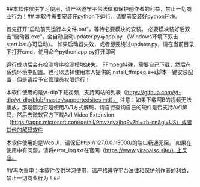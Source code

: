 ##本软件仅供学习使用，请严格遵守平台法律和保护创作者的利益，禁止一切商业行为！##
本软件需要安装在python下运行，请提前安装好python环境。

首先打开“启动前先运行本文件.bat”，等待必要模块的安装。
必要模块装好后双击“启动器.exe”，会自动启动updater.py与app.py （Windows环境下双击start.bat亦可启动）。
如果启动器失效，或者想要绕过updater.py，请在当前目录下打开cmd，使用命令python app.py打开即可

运行成功后会有检测程序检测模块缺失。
FFmpeg特殊，需要自己下载，然后在系统环境中配置。也可以选择使用本人提供的install_ffmpeg.exe脚本一键安装配置，但是请给予它管理员权限运行！

本软件使用的是yt-dlp下载视频，支持网站的列表（https://github.com/yt-dlp/yt-dlp/blob/master/supportedsites.md）。
注意：如果下载阿B的视频无法播放，那是因为它是使用AV1方式解码，请自行查询自己的硬件是否支持AV1解码，然后去微软官方下载Av1 Video Extension（https://apps.microsoft.com/detail/9mvzqvxjbq9v?hl=zh-cn&gl=US）或者其他的解码软件

本软件使用的是WebUI，请保证http://127.0.0.1:5000/的端口畅通无阻。
如果在使用中有问题，请将error_log.txt在官网（https://www.yiranalso.site/）上反应。

##再次重申：本软件仅供学习使用，请严格遵守平台法律和保护创作者的利益，禁止一切商业行为！##
